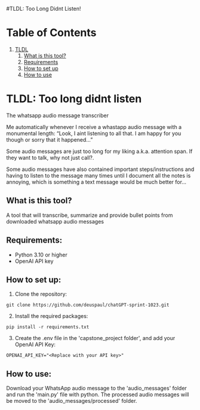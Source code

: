 #TLDL: Too Long Didnt Listen!


# Table of Contents

1.  [TLDL](#org544b433)
    1.  [What is this tool?](#orgcbe7844)
    2.  [Requirements](#org9c4e782)
    3.  [How to set up](#org6f6550d)
    4.  [How to use](#orgf8323f5)



<a id="org544b433"></a>

# TLDL: Too long didnt listen

The whatsapp audio message transcriber

Me automatically whenever I receive a whastapp audio message with a monumental length:
“Look, I aint listening to all that. I am happy for you though or sorry that it happened…”

Some audio messages are just too long for my liking a.k.a. attention span. If they want to talk, why not just call?. 

Some audio messages have also contained important steps/instructions and having to listen to the message many times until I document all the notes is annoying, which is something a text message would be much better for...


<a id="orgcbe7844"></a>

## What is this tool?

A tool that will transcribe, summarize and provide bullet points from downloaded whatsapp audio messages


<a id="org9c4e782"></a>

## Requirements:

- Python 3.10 or higher
- OpenAI API key


<a id="org6f6550d"></a>

## How to set up:

1. Clone the repository:

```git clone https://github.com/deuspaul/chatGPT-sprint-1023.git```

2. Install the required packages:

```pip install -r requirements.txt```

3. Create the .env file in the 'capstone_project folder', and add your OpenAI API Key:

```OPENAI_API_KEY="<Replace with your API key>"```


<a id="orgf8323f5"></a>

## How to use:

Download your WhatsApp audio message to the 'audio_messages' folder and run the 'main.py' file with python.
The processed audio messages will be moved to the 'audio_messages/processed' folder.
